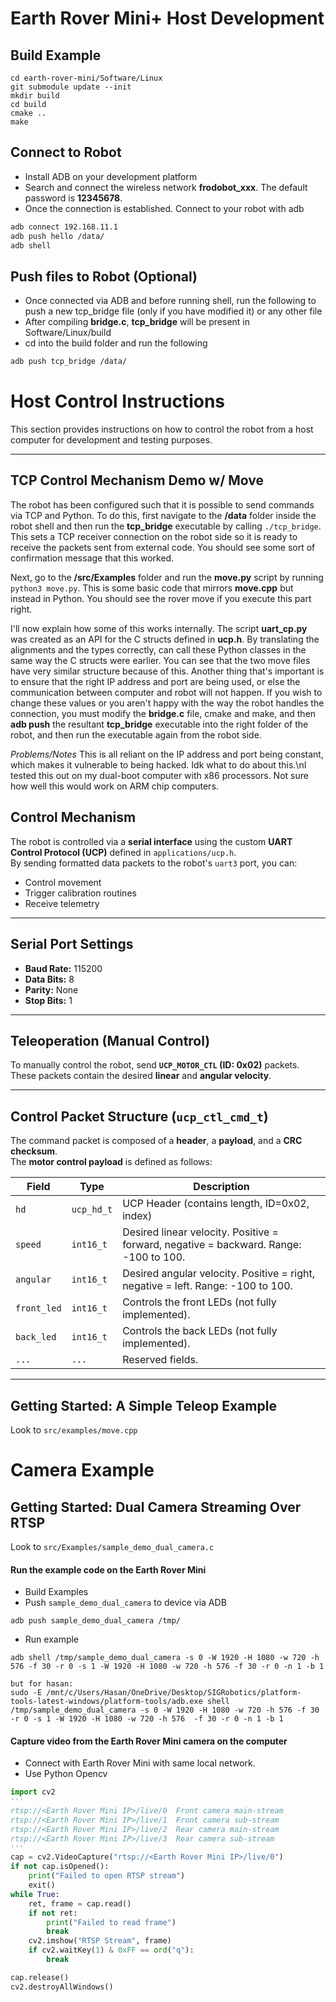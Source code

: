 # Earth Rover Mini+ Host Development

## Build Example
```
cd earth-rover-mini/Software/Linux
git submodule update --init
mkdir build
cd build
cmake ..
make
```

## Connect to Robot
- Install ADB on your development platform
- Search and connect the wireless network <b>frodobot_xxx</b>. The default password is <b>12345678</b>.
- Once the connection is established. Connect to your robot with adb
```bash
adb connect 192.168.11.1
adb push hello /data/
adb shell
```

## Push files to Robot (Optional)
- Once connected via ADB and before running shell, run the following to push a new tcp_bridge file (only if you have modified it) or any other file
- After compiling **bridge.c**, **tcp_bridge** will be present in Software/Linux/build
- cd into the build folder and run the following
```bash
adb push tcp_bridge /data/
```

# Host Control Instructions

This section provides instructions on how to control the robot from a host computer for development and testing purposes.

---

## TCP Control Mechanism Demo w/ Move

The robot has been configured such that it is possible to send commands via TCP and Python. To do this, first navigate to the **/data** folder inside the robot shell and then run the **tcp_bridge** executable by calling `./tcp_bridge`. This sets a TCP receiver connection on the robot side so it is ready to receive the packets sent from external code. You should see some sort of confirmation message that this worked.

Next, go to the **/src/Examples** folder and run the **move.py** script by running `python3 move.py`. This is some basic code that mirrors **move.cpp** but instead in Python. You should see the rover move if you execute this part right. 

I'll now explain how some of this works internally. The script **uart_cp.py** was created as an API for the C structs defined in **ucp.h**. By translating the alignments and the types correctly, can call these Python classes in the same way the C structs were earlier. You can see that the two move files have very similar structure because of this. Another thing that's important is to ensure that the right IP address and port are being used, or else the communication between computer and robot will not happen. If you wish to change these values or you aren't happy with the way the robot handles the connection, you must modify the **bridge.c** file, cmake and make, and then **adb push** the resultant **tcp_bridge** executable into the right folder of the robot, and then run the executable again from the robot side.

*Problems/Notes*
This is all reliant on the IP address and port being constant, which makes it vulnerable to being hacked. Idk what to do about this.\nI tested this out on my dual-boot computer with x86 processors. Not sure how well this would work on ARM chip computers.

## Control Mechanism

The robot is controlled via a **serial interface** using the custom **UART Control Protocol (UCP)** defined in `applications/ucp.h`.  
By sending formatted data packets to the robot's `uart3` port, you can:

- Control movement  
- Trigger calibration routines  
- Receive telemetry  

---

## Serial Port Settings

- **Baud Rate:** 115200  
- **Data Bits:** 8  
- **Parity:** None  
- **Stop Bits:** 1  

---

## Teleoperation (Manual Control)

To manually control the robot, send **`UCP_MOTOR_CTL` (ID: 0x02)** packets.  
These packets contain the desired **linear** and **angular velocity**.

---

## Control Packet Structure (`ucp_ctl_cmd_t`)

The command packet is composed of a **header**, a **payload**, and a **CRC checksum**.  
The **motor control payload** is defined as follows:

| Field     | Type      | Description                                                                 |
|-----------|-----------|-----------------------------------------------------------------------------|
| `hd`      | `ucp_hd_t`| UCP Header (contains length, ID=0x02, index)                                |
| `speed`   | `int16_t` | Desired linear velocity. Positive = forward, negative = backward. Range: -100 to 100. |
| `angular` | `int16_t` | Desired angular velocity. Positive = right, negative = left. Range: -100 to 100. |
| `front_led` | `int16_t` | Controls the front LEDs (not fully implemented).                          |
| `back_led`  | `int16_t` | Controls the back LEDs (not fully implemented).                           |
| `...`       | `...`     | Reserved fields.                                                          |

---

## Getting Started: A Simple Teleop Example

Look to `src/examples/move.cpp`

# Camera Example

## Getting Started: Dual Camera Streaming Over RTSP

Look to `src/Examples/sample_demo_dual_camera.c`
#### Run the example code on the Earth Rover Mini
- Build Examples
- Push `sample_demo_dual_camera` to device via ADB
```
adb push sample_demo_dual_camera /tmp/
```
- Run example
```
adb shell /tmp/sample_demo_dual_camera -s 0 -W 1920 -H 1080 -w 720 -h 576 -f 30 -r 0 -s 1 -W 1920 -H 1080 -w 720 -h 576 -f 30 -r 0 -n 1 -b 1

but for hasan:
sudo -E /mnt/c/Users/Hasan/OneDrive/Desktop/SIGRobotics/platform-tools-latest-windows/platform-tools/adb.exe shell /tmp/sample_demo_dual_camera -s 0 -W 1920 -H 1080 -w 720 -h 576 -f 30 -r 0 -s 1 -W 1920 -H 1080 -w 720 -h 576  -f 30 -r 0 -n 1 -b 1
```
#### Capture video from the Earth Rover Mini camera on the computer
- Connect with Earth Rover Mini with same local network.
- Use Python Opencv
```python
import cv2
'''
rtsp://<Earth Rover Mini IP>/live/0  Front camera main-stream
rtsp://<Earth Rover Mini IP>/live/1  Front camera sub-stream
rtsp://<Earth Rover Mini IP>/live/2  Rear camera main-stream
rtsp://<Earth Rover Mini IP>/live/3  Rear camera sub-stream
'''
cap = cv2.VideoCapture("rtsp://<Earth Rover Mini IP>/live/0")
if not cap.isOpened():
    print("Failed to open RTSP stream")
    exit()
while True:
    ret, frame = cap.read()
    if not ret:
        print("Failed to read frame")
        break
    cv2.imshow("RTSP Stream", frame)
    if cv2.waitKey(1) & 0xFF == ord("q"):
        break

cap.release()
cv2.destroyAllWindows()
```
